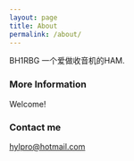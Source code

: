 ```yaml
---
layout: page
title: About
permalink: /about/
---
```


BH1RBG 一个爱做收音机的HAM.

### More Information

Welcome!

### Contact me

[hylpro@hotmail.com](mailto:hylpro@hotmail.com)